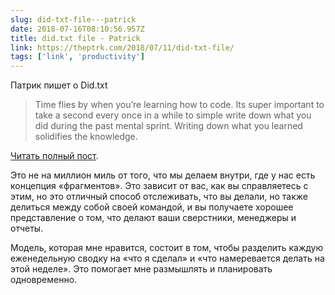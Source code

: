 ```yaml
---
slug: did-txt-file---patrick
date: 2018-07-16T08:10:56.957Z
title: did.txt file - Patrick
link: https://theptrk.com/2018/07/11/did-txt-file/
tags: ['link', 'productivity']
---
```

Патрик пишет о Did.txt

> Time flies by when you&#x2019;re learning how to code. Its super important to take a second every once in a while to simple write down what you did during the past mental sprint. Writing down what you learned solidifies the knowledge.


[Читать полный пост](https://theptrk.com/2018/07/11/did-txt-file/).

Это не на миллион миль от того, что мы делаем внутри, где у нас есть концепция «фрагментов». Это зависит от вас, как вы справляетесь с этим, но это отличный способ отслеживать, что вы делали, но также делиться между собой своей командой, и вы получаете хорошее представление о том, что делают ваши сверстники, менеджеры и отчеты.

Модель, которая мне нравится, состоит в том, чтобы разделить каждую еженедельную сводку на «что я сделал» и «что намеревается делать на этой неделе». Это помогает мне размышлять и планировать одновременно.

